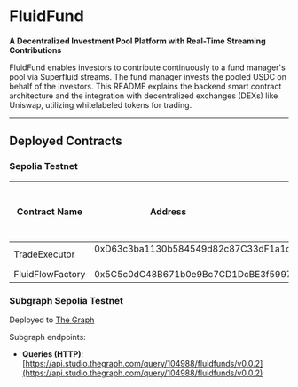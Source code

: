 # FluidFund
**A Decentralized Investment Pool Platform with Real-Time Streaming Contributions**

FluidFund enables investors to contribute continuously to a fund manager's pool via Superfluid streams. The fund manager invests the pooled USDC on behalf of the investors. This README explains the backend smart contract architecture and the integration with decentralized exchanges (DEXs) like Uniswap, utilizing whitelabeled tokens for trading.

---

## Deployed Contracts
### Sepolia Testnet
| Contract Name | Address                                      | Etherscan Link                                                      |
|---------------|----------------------------------------------|---------------------------------------------------------------------|
| TradeExecutor | 0xD63c3ba1130b584549d82c87C33dF1a1c285b41c   | [Etherscan](https://sepolia.etherscan.io/address/0xd63c3ba1130b584549d82c87c33df1a1c285b41c) |
| FluidFlowFactory | 0x5C5c0dC48B671b0e9Bc7CD1DcBE3f59976505901 | [Etherscan](https://sepolia.etherscan.io/address/0x5c5c0dc48b671b0e9bc7cd1dcbe3f59976505901) |

### Subgraph Sepolia Testnet
Deployed to [The Graph](https://thegraph.com/studio/subgraph/fluidfunds)

Subgraph endpoints:
- **Queries (HTTP)**: [https://api.studio.thegraph.com/query/104988/fluidfunds/v0.0.2](https://api.studio.thegraph.com/query/104988/fluidfunds/v0.0.2)
